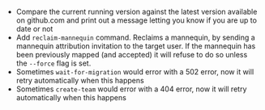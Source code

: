 - Compare the current running version against the latest version available on github.com and print out a message letting you know if you are up to date or not
- Add `reclaim-mannequin` command. Reclaims a mannequin, by sending a mannequin attribution invitation to the target user. If the mannequin has been previously mapped (and accepted) it will refuse to do so unless the `--force` flag is set.
- Sometimes `wait-for-migration` would error with a 502 error, now it will retry automatically when this happens
- Sometimes `create-team` would error with a 404 error, now it will retry automatically when this happens
